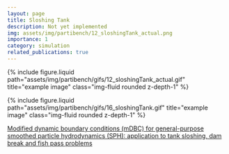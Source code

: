 ```yaml
---
layout: page
title: Sloshing Tank
description: Not yet implemented
img: assets/img/partibench/12_sloshingTank_actual.png
importance: 1
category: simulation
related_publications: true
---
```


{% include figure.liquid path="assets/img/partibench/gifs/12_sloshingTank_actual.gif" title="example image" class="img-fluid rounded z-depth-1" %}

{% include figure.liquid path="assets/img/partibench/gifs/16_sloshingTank.gif" title="example image" class="img-fluid rounded z-depth-1" %}

[Modified dynamic boundary conditions (mDBC) for general-purpose smoothed particle hydrodynamics (SPH): application to tank sloshing, dam break and fish pass problems](https://link.springer.com/article/10.1007/s40571-021-00403-3)
